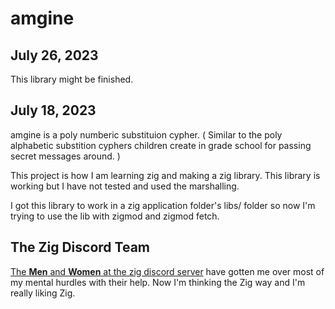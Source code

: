 # amgine

## July 26, 2023

This library might be finished.

## July 18, 2023

amgine is a poly numberic substituion cypher. ( Similar to the poly alphabetic substition cyphers children create in grade school for passing secret messages around. )

This project is how I am learning zig and making a zig library. This library is working but I have not tested and used the marshalling.

I got this library to work in a zig application folder's libs/ folder so now I'm trying to use the lib with zigmod and zigmod fetch.

## The Zig Discord Team

[The **Men** and **Women** at the zig discord server](https://discord.gg/zig) have gotten me over most of my mental hurdles with their help. Now I'm thinking the Zig way and I'm really liking Zig.
